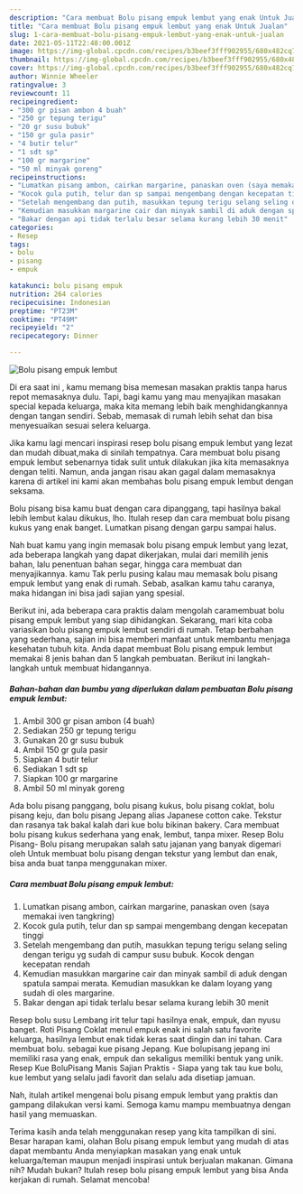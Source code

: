 ```yaml
---
description: "Cara membuat Bolu pisang empuk lembut yang enak Untuk Jualan"
title: "Cara membuat Bolu pisang empuk lembut yang enak Untuk Jualan"
slug: 1-cara-membuat-bolu-pisang-empuk-lembut-yang-enak-untuk-jualan
date: 2021-05-11T22:48:00.001Z
image: https://img-global.cpcdn.com/recipes/b3beef3fff902955/680x482cq70/bolu-pisang-empuk-lembut-foto-resep-utama.jpg
thumbnail: https://img-global.cpcdn.com/recipes/b3beef3fff902955/680x482cq70/bolu-pisang-empuk-lembut-foto-resep-utama.jpg
cover: https://img-global.cpcdn.com/recipes/b3beef3fff902955/680x482cq70/bolu-pisang-empuk-lembut-foto-resep-utama.jpg
author: Winnie Wheeler
ratingvalue: 3
reviewcount: 11
recipeingredient:
- "300 gr pisan ambon 4 buah"
- "250 gr tepung terigu"
- "20 gr susu bubuk"
- "150 gr gula pasir"
- "4 butir telur"
- "1 sdt sp"
- "100 gr margarine"
- "50 ml minyak goreng"
recipeinstructions:
- "Lumatkan pisang ambon, cairkan margarine, panaskan oven (saya memakai iven tangkring)"
- "Kocok gula putih, telur dan sp sampai mengembang dengan kecepatan tinggi"
- "Setelah mengembang dan putih, masukkan tepung terigu selang seling dengan terigu yg sudah di campur susu bubuk. Kocok dengan kecepatan rendah"
- "Kemudian masukkan margarine cair dan minyak sambil di aduk dengan spatula sampai merata. Kemudian masukkan ke dalam loyang yang sudah di oles margarine."
- "Bakar dengan api tidak terlalu besar selama kurang lebih 30 menit"
categories:
- Resep
tags:
- bolu
- pisang
- empuk

katakunci: bolu pisang empuk 
nutrition: 264 calories
recipecuisine: Indonesian
preptime: "PT23M"
cooktime: "PT49M"
recipeyield: "2"
recipecategory: Dinner

---
```



![Bolu pisang empuk lembut](https://img-global.cpcdn.com/recipes/b3beef3fff902955/680x482cq70/bolu-pisang-empuk-lembut-foto-resep-utama.jpg)

Di era  saat ini , kamu memang bisa memesan masakan praktis tanpa harus repot memasaknya dulu. Tapi, bagi kamu yang mau menyajikan masakan special kepada keluarga, maka kita memang lebih baik menghidangkannya dengan tangan sendiri. Sebab, memasak di rumah lebih sehat dan bisa menyesuaikan sesuai selera keluarga.

Jika kamu lagi mencari inspirasi resep bolu pisang empuk lembut yang lezat dan mudah dibuat,maka di sinilah tempatnya. Cara membuat bolu pisang empuk lembut  sebenarnya tidak sulit untuk dilakukan jika kita memasaknya dengan teliti. Namun, anda jangan risau akan gagal dalam memasaknya 
karena di artikel ini kami akan membahas bolu pisang empuk lembut dengan seksama.  

Bolu pisang bisa kamu buat dengan cara dipanggang, tapi hasilnya bakal lebih lembut kalau dikukus, lho. Itulah resep dan cara membuat bolu pisang kukus yang enak banget. Lumatkan pisang dengan garpu sampai halus.

Nah buat kamu yang ingin memasak bolu pisang empuk lembut yang lezat, ada beberapa langkah yang dapat dikerjakan, mulai dari memilih jenis bahan, lalu penentuan bahan segar, hingga cara membuat dan menyajikannya. kamu Tak perlu pusing kalau mau memasak bolu pisang empuk lembut yang enak di rumah. Sebab, asalkan kamu  tahu caranya, maka hidangan ini bisa jadi sajian yang spesial.

Berikut ini, ada beberapa cara praktis  dalam mengolah caramembuat bolu pisang empuk lembut yang siap dihidangkan. Sekarang, mari kita coba variasikan bolu pisang empuk lembut sendiri di rumah. Tetap berbahan yang sederhana, sajian ini bisa memberi manfaat untuk membantu menjaga kesehatan tubuh kita. Anda dapat membuat Bolu pisang empuk lembut memakai 8 jenis bahan dan 5 langkah pembuatan. Berikut ini langkah-langkah untuk membuat hidangannya.

<!--inarticleads1-->

##### Bahan-bahan dan bumbu yang diperlukan dalam pembuatan Bolu pisang empuk lembut:

1. Ambil 300 gr pisan ambon (4 buah)
1. Sediakan 250 gr tepung terigu
1. Gunakan 20 gr susu bubuk
1. Ambil 150 gr gula pasir
1. Siapkan 4 butir telur
1. Sediakan 1 sdt sp
1. Siapkan 100 gr margarine
1. Ambil 50 ml minyak goreng


Ada bolu pisang panggang, bolu pisang kukus, bolu pisang coklat, bolu pisang keju, dan bolu pisang Jepang alias Japanese cotton cake. Tekstur dan rasanya tak bakal kalah dari kue bolu bikinan bakery. Cara membuat bolu pisang kukus sederhana yang enak, lembut, tanpa mixer. Resep Bolu Pisang- Bolu pisang merupakan salah satu jajanan yang banyak digemari oleh Untuk membuat bolu pisang dengan tekstur yang lembut dan enak, bisa anda buat tanpa menggunakan mixer. 

<!--inarticleads2-->

##### Cara membuat Bolu pisang empuk lembut:

1. Lumatkan pisang ambon, cairkan margarine, panaskan oven (saya memakai iven tangkring)
1. Kocok gula putih, telur dan sp sampai mengembang dengan kecepatan tinggi
1. Setelah mengembang dan putih, masukkan tepung terigu selang seling dengan terigu yg sudah di campur susu bubuk. Kocok dengan kecepatan rendah
1. Kemudian masukkan margarine cair dan minyak sambil di aduk dengan spatula sampai merata. Kemudian masukkan ke dalam loyang yang sudah di oles margarine.
1. Bakar dengan api tidak terlalu besar selama kurang lebih 30 menit


Resep bolu susu Lembang irit telur tapi hasilnya enak, empuk, dan nyusu banget. Roti Pisang Coklat menul empuk enak ini salah satu favorite keluarga, hasilnya lembut enak tidak keras saat dingin dan ini tahan. Cara membuat bolu. sebagai kue pisang Jepang. Kue bolupisang jepang ini memiliki rasa yang enak, empuk dan sekaligus memiliki bentuk yang unik. Resep Kue BoluPisang Manis Sajian Praktis - Siapa yang tak tau kue bolu, kue lembut yang selalu jadi favorit dan selalu ada disetiap jamuan. 

Nah, itulah artikel mengenai  bolu pisang empuk lembut  yang praktis dan gampang dilakukan versi kami. Semoga kamu mampu membuatnya dengan hasil yang memuaskan. 

Terima kasih anda telah menggunakan resep yang kita tampilkan di sini. Besar harapan kami, olahan  Bolu pisang empuk lembut yang mudah di atas dapat membantu Anda menyiapkan masakan yang enak untuk keluarga/teman maupun menjadi inspirasi untuk berjualan makanan. Gimana nih? Mudah bukan? Itulah resep bolu pisang empuk lembut yang bisa Anda kerjakan di rumah. Selamat mencoba!

